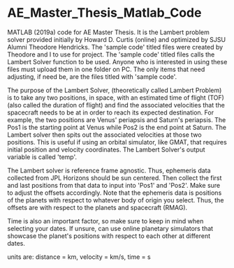 # AE_Master_Thesis_Matlab_Code

MATLAB (2019a) code for AE Master Thesis. It is the Lambert problem solver provided initially by Howard D. Curtis (online) and optimized by SJSU Alumni Theodore Hendricks. The 'sample code' titled files were created by Theodore and I to use for project. The 'sample code' titled files calls the Lambert Solver function to be used. Anyone who is interested in using these files must upload them in one folder on PC. The only items that need adjusting, if need be, are the files titled with 'sample code'.

The purpose of the Lambert Solver, (theoretically called Lambert Problem) is to take any two positions, in space, with an estimated time of flight (TOF) (also called the duration of flight) and find the associated velocities that the spacecraft needs to be at in order to reach its expected destination. For example, the two positions are Venus' periapsis and Saturn's periapsis. The Pos1 is the starting point at Venus while Pos2 is the end point at Saturn. The Lambert solver then spits out the associated velocities at those two positions. This is useful if using an orbital simulator, like GMAT, that requires initial position and velocity coordinates. The Lambert Solver's output variable is called 'temp'. 

The Lambert solver is reference frame agnostic. Thus, ephemeris data collected from JPL Horizons should be sun centered. Then collect the first and last positions from that data to input into 'Pos1' and 'Pos2'. Make sure to adjust the offsets accordingly. Note that the ephemeris data is positions of the planets with respect to whatever body of origin you select. Thus, the offsets are with respect to the planets and spacecraft (RMAG).

Time is also an important factor, so make sure to keep in mind when selecting your dates. If unsure, can use online planetary simulators that showcase the planet's positions with respect to each other at different dates. 

units are:  distance =  km,
            velocity = km/s,
            time      = s
